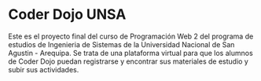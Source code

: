 # Coder Dojo UNSA

Este es el proyecto final del curso de Programación Web 2 del programa de estudios de Ingenieria de Sistemas de la Universidad Nacional de San Agustin - Arequipa. 
Se trata de una plataforma virtual para que los alumnos de Coder Dojo puedan registrarse y encontrar sus materiales de estudio y subir sus actividades.
